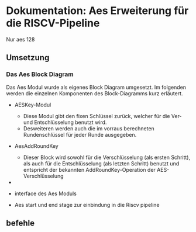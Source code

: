 # Dokumentation: Aes Erweiterung für die RISCV-Pipeline

Nur aes 128

## Umsetzung
### Das Aes Block Diagram

Das Aes Modul wurde als eigenes Block Diagram umgesetzt. Im folgenden werden die einzelnen Komponenten des Block-Diagramms kurz erläutert.

- AESKey-Modul
    - Diese Modul gibt den fixen Schlüssel zurück, welcher für die Ver- und Entschlüsselung benutzt wird. 
    - Desweiteren werden auch die im vorraus berechneten Rundenschlüssel für jeder Runde ausgegeben.

- AesAddRoundKey
    - Dieser Block wird sowohl für die Verschlüsselung (als ersten Schritt), als auch für die Entschlüsselung (als letzten Schritt) benutzt und entspricht der bekannten AddRoundKey-Operation der AES-Verschlüsselung

- 


- interface des Aes Moduls
- Aes start und end stage zur einbindung in die Riscv pipeline

## befehle

